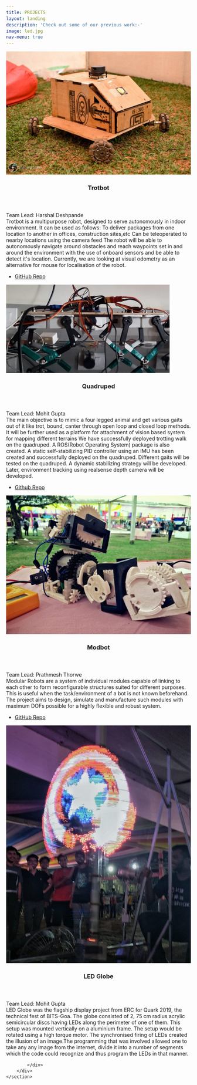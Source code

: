 ```yaml
---
title: PROJECTS
layout: landing
description: 'Check out some of our previous work:-'
image: led.jpg
nav-menu: true
---
```


<!-- Main -->
<div id="main">

<!-- Two -->
<section id="two" class="spotlights">
	<section>
		<a href="generic.html" class="image">
			<img src="trotbot.jpeg" alt="" data-position="center center" />
		</a>
		<div class="content">
			<div class="inner">
				<header class="major">
					<h3>Trotbot</h3>
				</header>
				<p>Team Lead: Harshal Deshpande <br>
						Trotbot is a multipurpose robot, designed to serve autonomously in indoor environment. It can be used as follows:
						To deliver packages from one location to another in offices, construction sites,etc
						Can be teleoperated to nearby locations using the camera feed
						The robot will be able to autonomously navigate around obstacles and reach waypoints set in and around the environment with the use of onboard sensors and be able to detect it's location.
						Currently, we are looking at visual odometry as an alternative for mouse for localisation of the robot.	</p>
				<ul class="actions">
					<li><a href="https://github.com/ERC-BPGC/Trotbot" class="button">GitHub Repo</a></li>
				</ul>
			</div>
		</div>
	</section>
	<section>
		<a href="generic.html" class="image">
			<img src="quad.png" alt="" data-position="top center" />
		</a>
		<div class="content">
			<div class="inner">
				<header class="major">
					<h3>Quadruped</h3>
				</header>
				<p>Team Lead: Mohit Gupta<br>
				The main objective is to mimic a four legged animal and get various gaits out of it like trot, bound, canter through open loop and closed loop methods. It will be further used as a platform for attachment of vision based system for mapping different terrains
				We have successfully deployed trotting walk on the quadruped. A ROS(Robot Operating System) package is also created. A static self-stabilizing PID controller using an IMU has been created and successfully deployed on the quadruped.
				Different gaits will be tested on the quadruped. A dynamic stabilizing strategy will be developed. Later, environment tracking using realsense depth camera will be developed.
				</p>
				<ul class="actions">
					<li><a href="https://github.com/MohitGupta007/Quadruped_BPGC" class="button">Github Repo</a></li>
				</ul>
			</div>
		</div>
	</section>
	<section>
		<a href="generic.html" class="image">
			<img src="mod.jpeg" alt="" data-position="25% 25%" />
		</a>
		<div class="content">
			<div class="inner">
				<header class="major">
					<h3>Modbot</h3>
				</header>
				<p>Team Lead: Prathmesh Thorwe <br>
				Modular Robots are a system of individual modules capable of linking to each other to form reconfigurable structures suited for different purposes. This is useful when the task/environment of a bot is not known beforehand.
				The project aims to design, simulate and manufacture such modules with maximum DOFs possible for a highly flexible and robust system.
				</p>
				<ul class="actions">
					<li><a href="https://github.com/rmvanarse/modbot2" class="button">GitHub Repo</a></li>
				</ul>
			</div>
		</div>
	</section>
	<section>
		<a href="generic.html" class="image">
			<img src="led.jpeg" alt="" data-position="25% 25%" />
		</a>
		<div class="content">
			<div class="inner">
				<header class="major">
					<h3>LED Globe</h3>
				</header>
				<p>Team Lead: Mohit Gupta <br>
				LED Globe was the flagship display project from ERC for Quark 2019, the technical fest of BITS-Goa.
				The globe consisted of 2, 75 cm radius acrylic semicircular discs having LEDs along the perimeter of one of them. This setup was mounted vertically on a aluminium frame. The setup would be rotated using a high torque motor. The synchronised firing of LEDs created the illusion of an image.The programming that was involved allowed one to take any any image from the internet, divide it into a number of segments which the code could recognize and thus program the LEDs in that manner.
				</p>
				
			</div>
		</div>
	</section>
</section>



</div>
